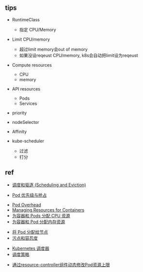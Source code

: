 
## tips
+ RuntimeClass
    + 指定 CPU/Memory
+ Limit CPU/memory
    + 超过limit memory会out of memory
    + 如果没设reqeust CPU/memory, k8s会自动把limit设为reqeust

+ Compute resources
    + CPU
    + memory

+ API resources
    + Pods
    + Services

+ priority

+ nodeSelector

+ Affinity 

+ kube-scheduler
    + 过滤
    + 打分

## ref
+ [调度和驱逐 (Scheduling and Eviction)](https://kubernetes.io/zh/docs/concepts/scheduling-eviction/)


+ [Pod 优先级与抢占](https://kubernetes.io/zh/docs/concepts/configuration/pod-priority-preemption/)

<!-- cpu memory -->
+ [Pod Overhead](https://kubernetes.io/docs/concepts/scheduling-eviction/pod-overhead/)
+ [Managing Resources for Containers](https://kubernetes.io/docs/concepts/configuration/manage-resources-containers/)
+ [为容器和 Pods 分配 CPU 资源](https://kubernetes.io/zh/docs/tasks/configure-pod-container/assign-cpu-resource/)
+ [为容器和 Pod 分配内存资源](https://kubernetes.io/zh/docs/tasks/configure-pod-container/assign-memory-resource/)

<!-- pod to node -->
+ [将 Pod 分配给节点](https://kubernetes.io/zh/docs/concepts/scheduling-eviction/assign-pod-node/)
+ [污点和容忍度](https://kubernetes.io/zh/docs/concepts/scheduling-eviction/taint-and-toleration/)

<!-- 调度 -->
+ [Kubernetes 调度器](https://kubernetes.io/zh/docs/concepts/scheduling-eviction/kube-scheduler/)
+ [调度策略](https://kubernetes.io/zh/docs/reference/scheduling/policies/)



<!-- ali -->
+ [通过resource-controller组件动态修改Pod资源上限](https://help.aliyun.com/document_detail/197267.html?spm=a2c4g.11186623.2.9.26e657f5jyf5OO)